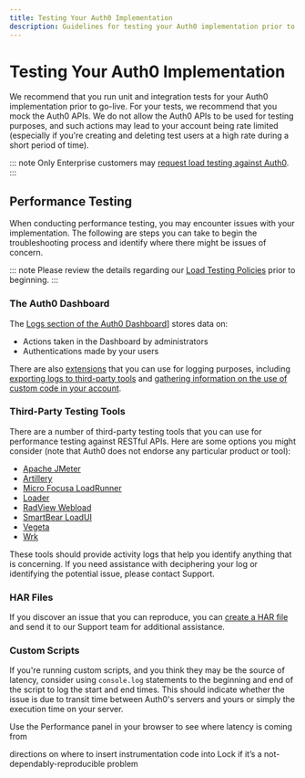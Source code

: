 ```yaml
---
title: Testing Your Auth0 Implementation
description: Guidelines for testing your Auth0 implementation prior to deployment to Production environments
---
```


# Testing Your Auth0 Implementation

We recommend that you run unit and integration tests for your Auth0 implementation prior to go-live. For your tests, we recommend that you mock the Auth0 APIs. We do not allow the Auth0 APIs to be used for testing purposes, and such actions may lead to your account being rate limited (especially if you're creating and deleting test users at a high rate during a short period of time).

::: note
Only Enterprise customers may [request load testing against Auth0](/policies/load-testing).
:::

## Performance Testing

When conducting performance testing, you may encounter issues with your implementation. The following are steps you can take to begin the troubleshooting process and identify where there might be issues of concern.

::: note
Please review the details regarding our [Load Testing Policies](/policies/load-testing) prior to beginning.
:::

### The Auth0 Dashboard

The [Logs section of the Auth0 Dashboard](${manage_url}/#/logs)] stores data on:

* Actions taken in the Dashboard by administrators
* Authentications made by your users

There are also [extensions](/extensions) that you can use for logging purposes, including [exporting logs to third-party tools](/extensions#export-auth0-logs-to-an-external-service) and [gathering information on the use of custom code in your account](/extensions#access-to-real-time-webtask-logs).

### Third-Party Testing Tools

There are a number of third-party testing tools that you can use for performance testing against RESTful APIs. Here are some options you might consider (note that Auth0 does not endorse any particular product or tool):

* [Apache JMeter](http://jmeter.apache.org/)
* [Artillery](https://artillery.io/)
* [Micro Focusa LoadRunner](https://www.radview.com/)
* [Loader](https://loader.io/)
* [RadView Webload](https://www.radview.com/)
* [SmartBear LoadUI](https://smartbear.com/)
* [Vegeta](https://github.com/tsenart/vegeta)
* [Wrk](https://github.com/wg/wrk)

These tools should provide activity logs that help you identify anything that is concerning. If you need assistance with deciphering your log or identifying the potential issue, please contact Support.

### HAR Files

If you discover an issue that you can reproduce, you can [create a HAR file](/tutorials/troubleshooting-with-har-files) and send it to our Support team for additional assistance.

### Custom Scripts

If you're running custom scripts, and you think they may be the source of latency, consider using `console.log` statements to the beginning and end of the script to log the start and end times. This should indicate whether the issue is due to transit time between Auth0's servers and yours or simply the execution time on your server.

Use the Performance panel in your browser to see where latency is coming from


directions on where to insert instrumentation code into Lock if it’s a not-dependably-reproducible problem